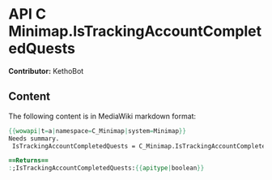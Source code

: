 # API C Minimap.IsTrackingAccountCompletedQuests

**Contributor:** KethoBot

## Content

The following content is in MediaWiki markdown format:

```mediawiki
{{wowapi|t=a|namespace=C_Minimap|system=Minimap}}
Needs summary.
 IsTrackingAccountCompletedQuests = C_Minimap.IsTrackingAccountCompletedQuests()

==Returns==
:;IsTrackingAccountCompletedQuests:{{apitype|boolean}}
```